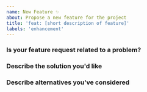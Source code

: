 ```yaml
---
name: New Feature ✨
about: Propose a new feature for the project
title: 'feat: [short description of feature]'
labels: 'enhancement'
---
```


### Is your feature request related to a problem?

### Describe the solution you'd like

### Describe alternatives you've considered